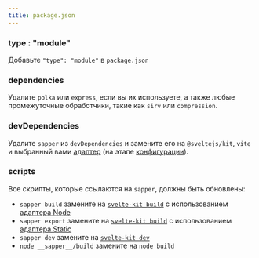 ```yaml
---
title: package.json
---
```


### type : "module"

Добавьте `"type": "module"` в `package.json`

### dependencies

Удалите `polka` или `express`, если вы их используете, а также любые промежуточные обработчики, такие как `sirv` или `compression`.

### devDependencies

Удалите `sapper` из `devDependencies` и замените его на `@sveltejs/kit`, `vite` и выбранный вами [адаптер](/docs#адаптеры) (на этапе [конфигурации](#файлы-проекта-конфигурация)).

### scripts

<!-- Все скрипты `sapper` должны быть заменены: -->
Все скрипты, которые ссылаются на `sapper`, должны быть обновлены:

<!-- * `sapper build` или `sapper export` замените на [`svelte-kit build`](/docs#svelte-kit-cli-svelte-kit-build) -->
* `sapper build` замените на [`svelte-kit build`](/docs#svelte-kit-cli-svelte-kit-build) с использованием [адаптера Node](/docs#адаптеры)
* `sapper export` замените на [`svelte-kit build`](/docs#svelte-kit-cli-svelte-kit-build) с использованием [адаптера Static](/docs#адаптеры)
* `sapper dev` замените на [`svelte-kit dev`](/docs#svelte-kit-cli-svelte-kit-dev)
* `node __sapper__/build` замените на `node build`

<!-- Кроме того, [`svelte-kit start`](/docs#svelte-kit-cli-svelte-kit-start) заменяет любую команду, которая запускает сервер собранный Sapper. -->